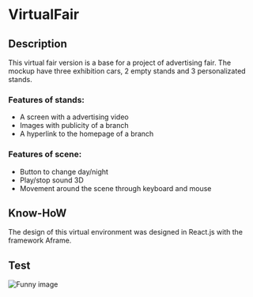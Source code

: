 # VirtualFair
## Description 
This virtual fair version is a base for a project of advertising fair. The mockup have three exhibition cars, 2 empty stands and 3 personalizated stands.

### Features of stands:
- A screen with a advertising video
- Images with publicity of a branch
- A hyperlink to the homepage of a branch

### Features of scene:
- Button to change day/night
- Play/stop sound 3D
- Movement around the scene through keyboard and mouse

## Know-HoW
The design of this virtual environment was designed in React.js with the framework Aframe. 

## Test
<img src="/images/funny.gif" alt="Funny image">

